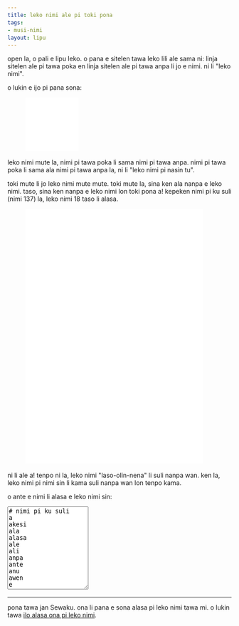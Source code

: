```yaml
---
title: leko nimi ale pi toki pona
tags:
- musi-nimi
layout: lipu
---
```


open la, o pali e lipu leko. o pana e sitelen tawa leko lili ale sama ni: linja
sitelen ale pi tawa poka en linja sitelen ale pi tawa anpa li jo e nimi. ni li
"leko nimi".

o lukin e ijo pi pana sona:

<figure>
<img src="/assets/oko-kon-ona.svg" width="120" alt="leko nimi pi te oko kon ona to">
</figure>

leko nimi mute la, nimi pi tawa poka li sama nimi pi tawa anpa. nimi pi tawa
poka li sama ala nimi pi tawa anpa la, ni li "leko nimi pi nasin tu".

toki mute li jo leko nimi mute mute. toki mute la, sina ken ala nanpa e leko
nimi. taso, sina ken nanpa e leko nimi lon toki pona a! kepeken nimi pi ku suli
(nimi 137) la, leko nimi 18 taso li alasa.

<figure>
<img src="/assets/leko-nimi-pi-ku-suli.svg" width="400" alt="leko nimi pi ku suli">
</figure>

ni li ale a! tenpo ni la, leko nimi "laso-olin-nena" li suli nanpa wan. ken la,
leko nimi pi nimi sin li kama suli nanpa wan lon tenpo kama.

o ante e nimi li alasa e leko nimi sin:

<textarea id="input" rows="12" spellcheck="false">
# nimi pi ku suli
a
akesi
ala
alasa
ale
ali
anpa
ante
anu
awen
e
en
epiku
esun
ijo
ike
ilo
insa
jaki
jan
jasima
jelo
jo
kala
kalama
kama
kasi
ken
kepeken
kijetesantakalu
kili
kin
kipisi
kiwen
ko
kokosila
kon
ku
kule
kulupu
kute
la
lanpan
lape
laso
lawa
leko
len
lete
lili
linja
lipu
loje
lon
luka
lukin
lupa
ma
mama
mani
meli
meso
mi
mije
misikeke
moku
moli
monsi
monsuta
mu
mun
musi
mute
n
namako
nanpa
nasa
nasin
nena
ni
nimi
noka
o
oko
olin
ona
open
pakala
pali
palisa
pan
pana
pi
pilin
pimeja
pini
pipi
poka
poki
pona
pu
sama
seli
selo
seme
sewi
sijelo
sike
sin
sina
sinpin
sitelen
soko
sona
soweli
suli
suno
supa
suwi
tan
taso
tawa
telo
tenpo
toki
tomo
tonsi
tu
unpa
uta
utala
walo
wan
waso
wawa
weka
wile</textarea>

<output id="output"></output>

<hr>

pona tawa jan Sewaku. ona li pana e sona alasa pi leko nimi tawa mi. o lukin
tawa
[ilo alasa ona pi leko nimi](https://github.com/shelvacu/rust-word-squares).

<style>
#output .square {
  display: inline-block;
  padding: 0.4rem;
  font-family: var(--font-monospace);
  margin: 1rem;
  border: 2px solid var(--text-color);
  transform: scaleX(1.4);
  font-weight: bold;
}
</style>

<script>
const input = document.getElementById("input");
const output = document.getElementById("output");
input.addEventListener("input", render);
render();

function render() {
  output.innerHTML = "";
  const lexicon = input.value
    .split("\n")
    .filter((word) => word.length && !word.startsWith("#"))
    .sort((a, b) => a.length - b.length);
  if (!lexicon.length) return;
  const minLength = lexicon[0].length;
  const maxLength = lexicon[lexicon.length - 1].length;
  let count = 0;
  for (let height = minLength; height <= maxLength; ++height) {
    for (let width = height; width <= maxLength; ++width) {
      const rowLex = lexicon.filter((word) => word.length == width);
      const colLex = lexicon.filter((word) => word.length == height);
      const rowMap = prefixMap(rowLex);
      const colMap = prefixMap(colLex);
      void function examine(ri, ci, rows = new Array(height).fill("")) {
        const rowPrefix = rows[ri];
        const colPrefix = rows.slice(0, ri).map((row) => row[ci]).join("");
        const rowSet = rowMap.get(rowPrefix);
        const colSet = colMap.get(colPrefix);
        if (!rowSet || !colSet) return;
        const commonSet = intersection(rowSet, colSet);
        for (const char of commonSet) {
          const newRows = rows.slice();
          newRows[ri] += char;
          if (ci < width - 1) examine(ri, ci + 1, newRows);
          else if (ri < height - 1) examine(ri + 1, 0, newRows);
          else {
            const square = document.createElement("pre");
            square.innerHTML = newRows.join("<br>");
            square.classList.add("square");
            output.appendChild(square);
            ++count;
          }
        }
      }(0, 0);
    }
  }
  const total = document.createElement("p");
  total.textContent = `leko nimi ${count} li alasa.`;
  output.appendChild(total);
}

function prefixMap(rowLex) {
  const map = new Map();
  for (const word of rowLex) {
    for (let i = 0; i < word.length; ++i) {
      const prefix = word.slice(0, i);
      if (!map.has(prefix)) {
        map.set(prefix, new Set());
      }
      const set = map.get(prefix);
      set.add(word[i]);
    }
  }
  return map;
}

function intersection(a, b) {
  return new Set([...a].filter((x) => b.has(x)));
}
</script>
